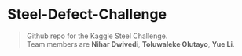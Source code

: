 # Steel-Defect-Challenge
>Github repo for the Kaggle Steel Challenge.  
Team members are **Nihar Dwivedi**, **Toluwaleke Olutayo**, **Yue Li**.
